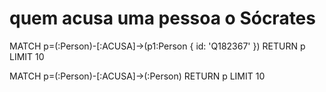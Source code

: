 
# quem acusa uma pessoa o Sócrates
MATCH p=(:Person)-[:ACUSA]->(p1:Person { id: 'Q182367' }) 
RETURN p 
LIMIT 10


MATCH p=(:Person)-[:ACUSA]->(:Person) RETURN p LIMIT 10